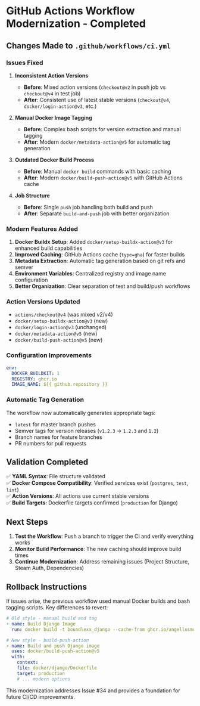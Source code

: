 # GitHub Actions Workflow Modernization - Completed

## Changes Made to `.github/workflows/ci.yml`

### Issues Fixed

1. **Inconsistent Action Versions**
   - **Before**: Mixed action versions (`checkout@v2` in push job vs `checkout@v4` in test job)
   - **After**: Consistent use of latest stable versions (`checkout@v4`, `docker/login-action@v3`, etc.)

2. **Manual Docker Image Tagging**
   - **Before**: Complex bash scripts for version extraction and manual tagging
   - **After**: Modern `docker/metadata-action@v5` for automatic tag generation

3. **Outdated Docker Build Process**
   - **Before**: Manual `docker build` commands with basic caching
   - **After**: Modern `docker/build-push-action@v5` with GitHub Actions cache

4. **Job Structure**
   - **Before**: Single `push` job handling both build and push
   - **After**: Separate `build-and-push` job with better organization

### Modern Features Added

1. **Docker Buildx Setup**: Added `docker/setup-buildx-action@v3` for enhanced build capabilities
2. **Improved Caching**: GitHub Actions cache (`type=gha`) for faster builds
3. **Metadata Extraction**: Automatic tag generation based on git refs and semver
4. **Environment Variables**: Centralized registry and image name configuration
5. **Better Organization**: Clear separation of test and build/push workflows

### Action Versions Updated

- `actions/checkout@v4` (was mixed v2/v4)
- `docker/setup-buildx-action@v3` (new)
- `docker/login-action@v3` (unchanged)
- `docker/metadata-action@v5` (new)
- `docker/build-push-action@v5` (new)

### Configuration Improvements

```yaml
env:
  DOCKER_BUILDKIT: 1
  REGISTRY: ghcr.io
  IMAGE_NAME: ${{ github.repository }}
```

### Automatic Tag Generation

The workflow now automatically generates appropriate tags:
- `latest` for master branch pushes
- Semver tags for version releases (`v1.2.3` → `1.2.3` and `1.2`)
- Branch names for feature branches
- PR numbers for pull requests

## Validation Completed

✅ **YAML Syntax**: File structure validated  
✅ **Docker Compose Compatibility**: Verified services exist (`postgres`, `test`, `lint`)  
✅ **Action Versions**: All actions use current stable versions  
✅ **Build Targets**: Dockerfile targets confirmed (`production` for Django)  

## Next Steps

1. **Test the Workflow**: Push a branch to trigger the CI and verify everything works
2. **Monitor Build Performance**: The new caching should improve build times
3. **Continue Modernization**: Address remaining issues (Project Structure, Steam Auth, Dependencies)

## Rollback Instructions

If issues arise, the previous workflow used manual Docker builds and bash tagging scripts. Key differences to revert:

```yaml
# Old style - manual build and tag
- name: Build Django Image
  run: docker build -t boundlexx_django --cache-from ghcr.io/angellusmortis/boundlexx_django --target production -f docker/django/Dockerfile .

# New style - build-push-action
- name: Build and push Django image
  uses: docker/build-push-action@v5
  with:
    context: .
    file: docker/django/Dockerfile
    target: production
    # ... modern options
```

This modernization addresses Issue #34 and provides a foundation for future CI/CD improvements.